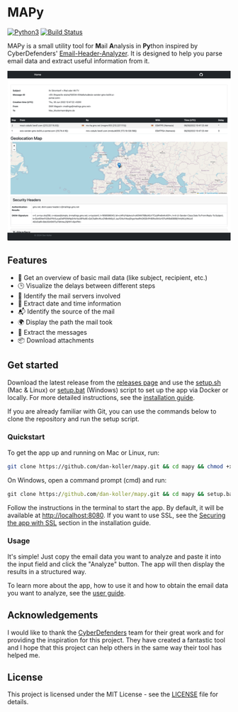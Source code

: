# MAPy

[![Python3](https://img.shields.io/badge/Python-3.10-blue.svg)](https://www.python.org/downloads/release/python-3100/)
[![Build Status](https://github.com/dan-koller/mapy/actions/workflows/python-app.yml/badge.svg)](https://github.com/dan-koller/mapy/actions/workflows/python-app.yml)

MAPy is a small utility tool for **M**ail **A**nalysis in **Py**thon inspired by CyberDefenders' [Email-Header-Analyzer](https://github.com/cyberdefenders/email-header-analyzer). It is designed to help you parse email data and extract useful information from it.

![Screenshot of the app](assets/screenshot.png)

## Features

-   📧 Get an overview of basic mail data (like subject, recipient, etc.)
-   🕒 Visualize the delays between different steps
-   📌 Identify the mail servers involved
-   📅 Extract date and time information
-   📬 Identify the source of the mail
-   🌍 Display the path the mail took
-   📝 Extract the messages
-   📦 Download attachments

## Get started

Download the latest release from the [releases page](https://github.com/dan-koller/mapy/releases) and use the [setup.sh](setup.sh) (Mac & Linux) or [setup.bat](setup.bat) (Windows) script to set up the app via Docker or locally. For more detailed instructions, see the [installation guide](docs/INSTALLATION.md).

If you are already familiar with Git, you can use the commands below to clone the repository and run the setup script.

### Quickstart

To get the app up and running on Mac or Linux, run:

```bash
git clone https://github.com/dan-koller/mapy.git && cd mapy && chmod +x setup.sh && ./setup.sh
```

On Windows, open a command prompt (cmd) and run:

```cmd
git clone https://github.com/dan-koller/mapy.git && cd mapy && setup.bat
```

Follow the instructions in the terminal to start the app. By default, it will be available at [http://localhost:8080](http://localhost:8080). If you want to use SSL, see the [Securing the app with SSL](docs/INSTALLATION.md#securing-the-app-with-ssl) section in the installation guide.

### Usage

It's simple! Just copy the email data you want to analyze and paste it into the input field and click the "Analyze" button. The app will then display the results in a structured way.

To learn more about the app, how to use it and how to obtain the email data you want to analyze, see the [user guide](docs/USER_GUIDE.md).

## Acknowledgements

I would like to thank the [CyberDefenders](https://github.com/cyberdefenders) team for their great work and for providing the inspiration for this project. They have created a fantastic tool and I hope that this project can help others in the same way their tool has helped me.

## License

This project is licensed under the MIT License - see the [LICENSE](LICENSE) file for details.
